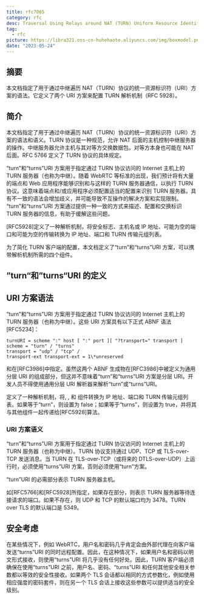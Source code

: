 ```yaml
---
title: rfc7065
category: rfc
desc: Traversal Using Relays around NAT (TURN) Uniform Resource Identifiers
tag:
  - rfc
picture: https://libra321.oss-cn-huhehaote.aliyuncs.com/img/boxmodel.png
date: "2023-05-24"
---
```


## 摘要

本文档指定了用于通过中继遍历 NAT（TURN）协议的统一资源标识符（URI）方案的语法。它定义了两个 URI 方案来配置 TURN 解析机制（RFC 5928）。

## 简介

本文档指定了用于通过中继遍历 NAT（TURN）协议的统一资源标识符（URI）方案的语法和语义。TURN 协议是一种规范，允许 NAT 后面的主机控制中继服务器的操作。中继服务器允许主机与其对等方交换数据包。对等方本身也可能在 NAT 后面。RFC 5766 定义了 TURN 协议的具体规定。

“turn”和“turns”URI 方案用于指定通过 TURN 协议访问的 Internet 主机上的 TURN 服务器（也称为中继）。随着 WebRTC 等标准的出现，我们预计将有大量的端点和 Web 应用程序能够识别和与这样的 TURN 服务器通信，以执行 TURN 协议。这意味着端点和/或应用程序必须配置适当的配置来识别 TURN 服务器。具有不一致的语法会增加歧义，并可能导致不互操作的解决方案和实现限制。 “turn”和“turns”URI 方案通过提供一种一致的方式来描述、配置和交换标识 TURN 服务器的信息，有助于缓解这些问题。

[RFC5928]定义了一种解析机制，将安全标志、主机名或 IP 地址、可能为空的端口和可能为空的传输转换为 IP 地址、端口和 TURN 传输元组列表。

为了简化 TURN 客户端的配置，本文档定义了“turn”和“turns”URI 方案，可以携带解析机制所需的四个组件。

## ”turn“和”turns“URI 的定义

## URI 方案语法

“turn”和“turns”URI 方案用于指定通过 TURN 协议访问的 Internet 主机上的 TURN 服务器（也称为中继）。这些 URI 方案具有以下正式 ABNF 语法[RFC5234]：

```
turnURI = scheme ":" host [ ":" port ][ "?transport=" transport ]
scheme = "turn" / "turns"
transport = "udp" / "tcp" /
transport-ext transport-ext = 1\*unreserved
```

和在[RFC3986]中指定。虽然这两个 ABNF 生成物在[RFC3986]中被定义为通用分层 URI 的组成部分，但这并不意味着“turn”和“turns”URI 方案是分层 URI。开发人员不得使用通用分层 URI 解析器来解析“turn”或“turns”URI。

定义了一种解析机制，将<host>, <port>, 和 <transport>组件转换为 IP 地址、端口和 TURN 传输元组列表。如果<scheme>等于“turn”，则<secure>设置为 false；如果<scheme>等于“turns”，则设置为 true，并将其与其他组件一起传递给[RFC5928]算法。

### URI 方案语义

“turn”和“turns”URI 方案用于指定通过 TURN 协议访问的 Internet 主机上的 TURN 服务器（也称为中继）。TURN 协议支持通过 UDP、TCP 或 TLS-over-TCP 发送消息。当 TURN 在 TLS-over-TCP（或将来的 DTLS-over-UDP）上运行时，必须使用“turns”URI 方案，否则必须使用“turn”方案。

“turn”URI 的必需部分表示 TURN 服务器主机。

如[RFC5766]和[RFC5928]所指定，如果存在部分，则表示 TURN 服务器等待连接请求的端口。如果不存在，则 UDP 和 TCP 的默认端口均为 3478。TURN over TLS 的默认端口是 5349。

## 安全考虑

在某些情况下，例如 WebRTC，用户名和密码几乎肯定会由外部代理在向客户端发送“turns”URI 的同时远程配置。因此，在这种情况下，如果用户名和密码以明文形式接收，则使用“turns”URI 将几乎没有任何好处。因此，TURN 客户端必须确保在使用“turns”URI 之前，用户名、密码、“turns”URI 和任何其他安全相关参数都以等效的安全性接收。如果两个 TLS 会话都以相同的方式参数化，例如使用相应强度的密码套件，则在另一个 TLS 会话上接收这些参数可以提供适当的安全级别。
